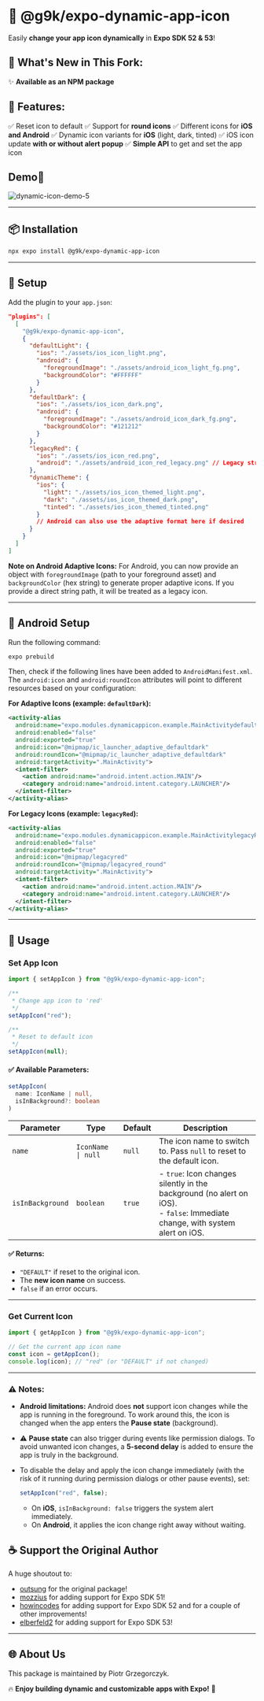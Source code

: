 # 🎨 @g9k/expo-dynamic-app-icon

Easily **change your app icon dynamically** in **Expo SDK 52 & 53**!

## 🚀 **What's New in This Fork:**

✨ **Available as an NPM package**

## 🎁 **Features:**

✅ Reset icon to default
✅ Support for **round icons**
✅ Different icons for **iOS and Android**
✅ Dynamic icon variants for **iOS** (light, dark, tinted)
✅ iOS icon update **with or without alert popup**
✅ **Simple API** to get and set the app icon

## Demo🚀

![dynamic-icon-demo-5](https://github.com/user-attachments/assets/3dced15a-8d4e-4eb9-b76c-4c7c8fc9f59a)

---

## 📦 Installation

```sh
npx expo install @g9k/expo-dynamic-app-icon
```

---

## 🔧 Setup

Add the plugin to your `app.json`:

```json
"plugins": [
  [
    "@g9k/expo-dynamic-app-icon",
    {
      "defaultLight": {
        "ios": "./assets/ios_icon_light.png",
        "android": {
          "foregroundImage": "./assets/android_icon_light_fg.png",
          "backgroundColor": "#FFFFFF"
        }
      },
      "defaultDark": {
        "ios": "./assets/ios_icon_dark.png",
        "android": {
          "foregroundImage": "./assets/android_icon_dark_fg.png",
          "backgroundColor": "#121212"
        }
      },
      "legacyRed": {
        "ios": "./assets/ios_icon_red.png",
        "android": "./assets/android_icon_red_legacy.png" // Legacy string format still supported
      },
      "dynamicTheme": {
        "ios": {
          "light": "./assets/ios_icon_themed_light.png",
          "dark": "./assets/ios_icon_themed_dark.png",
          "tinted": "./assets/ios_icon_themed_tinted.png"
        }
        // Android can also use the adaptive format here if desired
      }
    }
  ]
]
```

**Note on Android Adaptive Icons:**
For Android, you can now provide an object with `foregroundImage` (path to your foreground asset) and `backgroundColor` (hex string) to generate proper adaptive icons. If you provide a direct string path, it will be treated as a legacy icon.

---

## 📜 Android Setup

Run the following command:

```sh
expo prebuild
```

Then, check if the following lines have been added to `AndroidManifest.xml`. The `android:icon` and `android:roundIcon` attributes will point to different resources based on your configuration:

**For Adaptive Icons (example: `defaultDark`):**

```xml
<activity-alias
  android:name="expo.modules.dynamicappicon.example.MainActivitydefaultDark"
  android:enabled="false"
  android:exported="true"
  android:icon="@mipmap/ic_launcher_adaptive_defaultdark"
  android:roundIcon="@mipmap/ic_launcher_adaptive_defaultdark"
  android:targetActivity=".MainActivity">
  <intent-filter>
    <action android:name="android.intent.action.MAIN"/>
    <category android:name="android.intent.category.LAUNCHER"/>
  </intent-filter>
</activity-alias>
```

**For Legacy Icons (example: `legacyRed`):**

```xml
<activity-alias
  android:name="expo.modules.dynamicappicon.example.MainActivitylegacyRed"
  android:enabled="false"
  android:exported="true"
  android:icon="@mipmap/legacyred"
  android:roundIcon="@mipmap/legacyred_round"
  android:targetActivity=".MainActivity">
  <intent-filter>
    <action android:name="android.intent.action.MAIN"/>
    <category android:name="android.intent.category.LAUNCHER"/>
  </intent-filter>
</activity-alias>
```

---

## 🚀 Usage

### **Set App Icon**

```typescript
import { setAppIcon } from "@g9k/expo-dynamic-app-icon";

/**
 * Change app icon to 'red'
 */
setAppIcon("red");

/**
 * Reset to default icon
 */
setAppIcon(null);
```

#### ✅ Available Parameters:

```typescript
setAppIcon(
  name: IconName | null,
  isInBackground?: boolean
)
```

| Parameter        | Type               | Default | Description                                                                                                                    |
| ---------------- | ------------------ | ------- | ------------------------------------------------------------------------------------------------------------------------------ |
| `name`           | `IconName \| null` | `null`  | The icon name to switch to. Pass `null` to reset to the default icon.                                                          |
| `isInBackground` | `boolean`          | `true`  | - `true`: Icon changes silently in the background (no alert on iOS).<br>- `false`: Immediate change, with system alert on iOS. |

#### ✅ Returns:

- `"DEFAULT"` if reset to the original icon.
- The **new icon name** on success.
- `false` if an error occurs.

---

### **Get Current Icon**

```typescript
import { getAppIcon } from "@g9k/expo-dynamic-app-icon";

// Get the current app icon name
const icon = getAppIcon();
console.log(icon); // "red" (or "DEFAULT" if not changed)
```

---

### ⚠️ Notes:

- **Android limitations:**
  Android does **not** support icon changes while the app is running in the foreground.
  To work around this, the icon is changed when the app enters the **Pause state** (background).

- ⚠️ **Pause state** can also trigger during events like permission dialogs.
  To avoid unwanted icon changes, a **5-second delay** is added to ensure the app is truly in the background.

- To disable the delay and apply the icon change immediately (with the risk of it running during permission dialogs or other pause events), set:

  ```typescript
  setAppIcon("red", false);
  ```

  - On **iOS**, `isInBackground: false` triggers the system alert immediately.
  - On **Android**, it applies the icon change right away without waiting.

## ☕ Support the Original Author

A huge shoutout to:

- [outsung](https://github.com/outsung) for the original package!
- [mozzius](https://github.com/mozzius) for adding support for Expo SDK 51!
- [howincodes](https://github.com/howincodes) for adding support for Expo SDK 52 and for a couple of other improvements!
- [elberfeld2](https://github.com/elberfeld2) for adding support for Expo SDK 53!

---

## 🌐 About Us

This package is maintained by Piotr Grzegorczyk.

🔥 **Enjoy building dynamic and customizable apps with Expo!** 🚀
